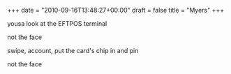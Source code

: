 +++
date = "2010-09-16T13:48:27+00:00"
draft = false
title = "Myers"
+++
<p>yousa look at the EFTPOS terminal</p>&#13;
<p>not the face</p>&#13;
<p>swipe, account, put the card's chip in and pin</p>&#13;
<p>not the face</p> 
